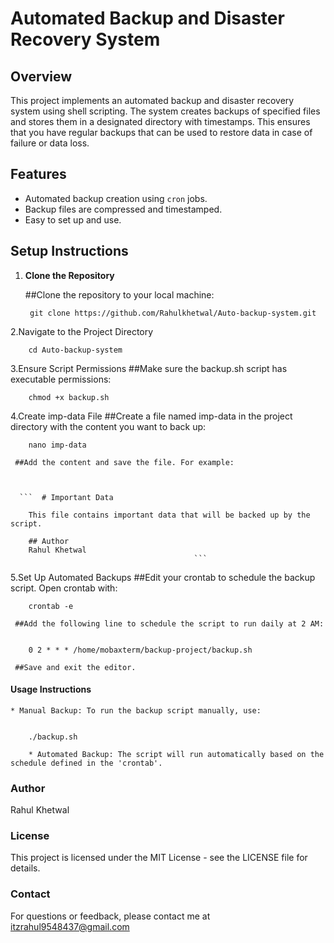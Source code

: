# Automated Backup and Disaster Recovery System

## Overview

This project implements an automated backup and disaster recovery system using shell scripting. The system creates backups of specified files and stores them in a designated directory with timestamps. This ensures that you have regular backups that can be used to restore data in case of failure or data loss.

## Features

- Automated backup creation using `cron` jobs.
- Backup files are compressed and timestamped.
- Easy to set up and use.

## Setup Instructions

1. **Clone the Repository**

   ##Clone the repository to your local machine:
      
        
	    git clone https://github.com/Rahulkhetwal/Auto-backup-system.git
	  
2.Navigate to the Project Directory

	    
	    cd Auto-backup-system

3.Ensure Script Permissions
    ##Make sure the backup.sh script has executable permissions:

    
	    chmod +x backup.sh

4.Create imp-data File
    ##Create a file named imp-data in the project directory with the content you want to back up:

	  
	    nano imp-data

     ##Add the content and save the file. For example:

	  
	    
      ```  # Important Data

	    This file contains important data that will be backed up by the script.

	    ## Author
	    Rahul Khetwal
											 ```
5.Set Up Automated Backups
     ##Edit your crontab to schedule the backup script. Open crontab with:

	  
	    crontab -e
	   
     ##Add the following line to schedule the script to run daily at 2 AM:


	    0 2 * * * /home/mobaxterm/backup-project/backup.sh
	    
     ##Save and exit the editor.

	 
	 
#### Usage Instructions
	
	* Manual Backup: To run the backup script manually, use:

	    
	    ./backup.sh

        * Automated Backup: The script will run automatically based on the schedule defined in the 'crontab'.

	    
	    
### Author

Rahul Khetwal

	   
### License

This project is licensed under the MIT License - see the LICENSE file for details.

### Contact

For questions or feedback, please contact me at itzrahul9548437@gmail.com
